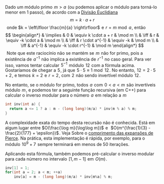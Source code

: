 
Dado um módulo primo  $m > a$  (ou podemos aplicar o módulo para torná-lo menor em 1 passo), de acordo com a [Divisão Euclidiana](https://en.wikipedia.org/wiki/Euclidean_division)
$$m = k \cdot a + r$$ 
onde $k = \left\lfloor \frac{m}{a} \right\rfloor$  e  $r = m \bmod a$ , então
$$ \begin{align*} & \implies & 0 & \equiv k \cdot a + r & \mod m \\ & \iff & r & \equiv -k \cdot a & \mod m \\ & \iff & r \cdot a^{-1} & \equiv -k & \mod m \\ & \iff & a^{-1} & \equiv -k \cdot r^{-1} & \mod m \end{align*} $$ 
Note que este raciocínio não se mantém se  $m$  não for primo, pois a existência de  $a^{-1}$  não implica a existência de  $r^{-1}$  no caso geral. Para ver isso, vamos tentar calcular  $5^{-1}$  módulo  $12$  com a fórmula acima. Gostaríamos de chegar a  $5$ , já que  $5 \cdot 5 \equiv 1 \bmod 12$ . No entanto,  $12 = 2 \cdot 5 + 2$ , e temos  $k=2$  e  $r=2$ , com  $2$  não sendo invertível módulo  $12$ .

No entanto, se o módulo for primo, todos  $a$  com  $0 < a < m$  são invertíveis módulo  $m$ , e podemos ter a seguinte função recursiva (em C++) para calcular o inverso modular para o número  $a$  em relação a  $m$ 

```c++
int inv(int a) {
  return a <= 1 ? a : m - (long long)(m/a) * inv(m % a) % m;
}
```
A complexidade exata do tempo desta recursão não é conhecida. Está em algum lugar entre $O(\frac{\log m}{\log\log m})$  e   $O(m^{\frac{1}{3} - \frac{2}{177} + \epsilon})$ . Veja Sobre o [comprimento das expansões de Pierce](https://arxiv.org/abs/2211.08374). Na prática, esta implementação é rápida, por exemplo, para o módulo  $10^9 + 7$  sempre terminará em menos de 50 iterações.

Aplicando esta fórmula, também podemos pré-calcular o inverso modular para cada número no intervalo  $[1, m-1]$  em  $O(m)$ .

```c++
inv[1] = 1;
for(int a = 2; a < m; ++a)
    inv[a] = m - (long long)(m/a) * inv[m%a] % m;
```
